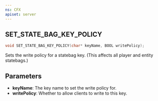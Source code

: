 ```yaml
---
ns: CFX
apiset: server
---
```

## SET_STATE_BAG_KEY_POLICY

```c
void SET_STATE_BAG_KEY_POLICY(char* keyName, BOOL writePolicy);
```

Sets the write policy for a statebag key. 
(This affects all player and entity statebags.)

## Parameters
* **keyName**: The key name to set the write policy for.
* **writePolicy**: Whether to allow clients to write to this key.
